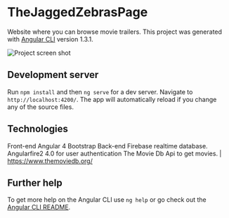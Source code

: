 # TheJaggedZebrasPage
Website where you can browse movie trailers.
This project was generated with [Angular CLI](https://github.com/angular/angular-cli) version 1.3.1.

![Project screen shot](https://i.imgur.com/rflttRH.jpg)

## Development server

Run `npm install` and then `ng serve` for a dev server. Navigate to `http://localhost:4200/`. The app will automatically reload if you change any of the source files.

## Technologies 
Front-end
    Angular 4
    Bootstrap
Back-end
    Firebase realtime database.
    Angularfire2 4.0 for user authentication
    The Movie Db Api to get movies. | https://www.themoviedb.org/
## Further help

To get more help on the Angular CLI use `ng help` or go check out the [Angular CLI README](https://github.com/angular/angular-cli/blob/master/README.md).
